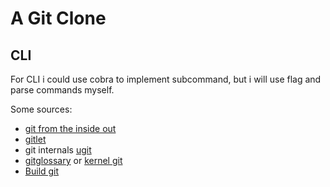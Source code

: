 # A Git Clone


## CLI
For CLI i could use cobra to implement subcommand, but i will use flag and parse commands myself.



Some sources:

- [git from the inside out](https://maryrosecook.com/blog/post/git-from-the-inside-out)
- [gitlet](http://gitlet.maryrosecook.com/docs/gitlet.html)
- git internals [ugit](https://www.leshenko.net/p/ugit/#)
- [gitglossary](https://git-scm.com/docs/gitglossary) or [kernel git](https://www.kernel.org/pub/software/scm/git/docs/gitglossary.html)
- [Build git](https://kushagra.dev/blog/build-git-learn-git/)